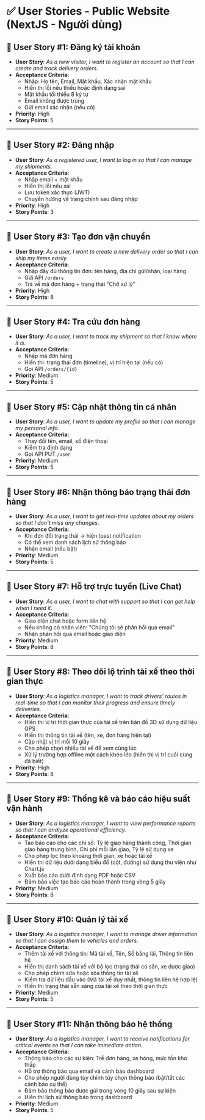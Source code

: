 # ✅ User Stories - Public Website (NextJS - Người dùng)

## 🧩 User Story #1: Đăng ký tài khoản

- **User Story**: _As a new visitor, I want to register an account so that I can create and track delivery orders._
- **Acceptance Criteria**:
  - Nhập: Họ tên, Email, Mật khẩu, Xác nhận mật khẩu
  - Hiển thị lỗi nếu thiếu hoặc định dạng sai
  - Mật khẩu tối thiểu 8 ký tự
  - Email không được trùng
  - Gửi email xác nhận (nếu có)
- **Priority**: High  
- **Story Points**: 5

---

## 🧩 User Story #2: Đăng nhập

- **User Story**: _As a registered user, I want to log in so that I can manage my shipments._
- **Acceptance Criteria**:
  - Nhập email + mật khẩu
  - Hiển thị lỗi nếu sai
  - Lưu token xác thực (JWT)
  - Chuyển hướng về trang chính sau đăng nhập
- **Priority**: High  
- **Story Points**: 3

---

## 🧩 User Story #3: Tạo đơn vận chuyển

- **User Story**: _As a user, I want to create a new delivery order so that I can ship my items easily._
- **Acceptance Criteria**:
  - Nhập đầy đủ thông tin đơn: tên hàng, địa chỉ gửi/nhận, loại hàng
  - Gửi API `/orders`
  - Trả về mã đơn hàng + trạng thái "Chờ xử lý"
- **Priority**: High  
- **Story Points**: 8

---

## 🧩 User Story #4: Tra cứu đơn hàng

- **User Story**: _As a user, I want to track my shipment so that I know where it is._
- **Acceptance Criteria**:
  - Nhập mã đơn hàng
  - Hiển thị: trạng thái đơn (timeline), vị trí hiện tại (nếu có)
  - Gọi API `/orders/{id}`
- **Priority**: Medium  
- **Story Points**: 5

---

## 🧩 User Story #5: Cập nhật thông tin cá nhân

- **User Story**: _As a user, I want to update my profile so that I can manage my personal info._
- **Acceptance Criteria**:
  - Thay đổi tên, email, số điện thoại
  - Kiểm tra định dạng
  - Gọi API PUT `/user`
- **Priority**: Medium  
- **Story Points**: 5

---

## 🧩 User Story #6: Nhận thông báo trạng thái đơn hàng

- **User Story**: _As a user, I want to get real-time updates about my orders so that I don't miss any changes._
- **Acceptance Criteria**:
  - Khi đơn đổi trạng thái → hiện toast notification
  - Có thể xem danh sách lịch sử thông báo
  - Nhận email (nếu bật)
- **Priority**: Medium  
- **Story Points**: 5

---

## 🧩 User Story #7: Hỗ trợ trực tuyến (Live Chat)

- **User Story**: _As a user, I want to chat with support so that I can get help when I need it._
- **Acceptance Criteria**:
  - Giao diện chat hoặc form liên hệ
  - Nếu không có nhân viên: "Chúng tôi sẽ phản hồi qua email"
  - Nhận phản hồi qua email hoặc giao diện
- **Priority**: Medium  
- **Story Points**: 8

---

## 🧩 User Story #8: Theo dõi lộ trình tài xế theo thời gian thực

- **User Story**: _As a logistics manager, I want to track drivers' routes in real-time so that I can monitor their progress and ensure timely deliveries._
- **Acceptance Criteria**:
  - Hiển thị vị trí thời gian thực của tài xế trên bản đồ 3D sử dụng dữ liệu GPS
  - Hiển thị thông tin tài xế (tên, xe, đơn hàng hiện tại)
  - Cập nhật vị trí mỗi 10 giây
  - Cho phép chọn nhiều tài xế để xem cùng lúc
  - Xử lý trường hợp offline một cách khéo léo (hiển thị vị trí cuối cùng đã biết)
- **Priority**: High  
- **Story Points**: 8

---

## 🧩 User Story #9: Thống kê và báo cáo hiệu suất vận hành

- **User Story**: _As a logistics manager, I want to view performance reports so that I can analyze operational efficiency._
- **Acceptance Criteria**:
  - Tạo báo cáo cho các chỉ số: Tỷ lệ giao hàng thành công, Thời gian giao hàng trung bình, Chi phí mỗi lần giao, Tỷ lệ sử dụng xe
  - Cho phép lọc theo khoảng thời gian, xe hoặc tài xế
  - Hiển thị dữ liệu dưới dạng biểu đồ (cột, đường) sử dụng thư viện như Chart.js
  - Xuất báo cáo dưới định dạng PDF hoặc CSV
  - Đảm bảo việc tạo báo cáo hoàn thành trong vòng 5 giây
- **Priority**: Medium  
- **Story Points**: 8

---

## 🧩 User Story #10: Quản lý tài xế

- **User Story**: _As a logistics manager, I want to manage driver information so that I can assign them to vehicles and orders._
- **Acceptance Criteria**:
  - Thêm tài xế với thông tin: Mã tài xế, Tên, Số bằng lái, Thông tin liên hệ
  - Hiển thị danh sách tài xế với bộ lọc (trạng thái có sẵn, xe được giao)
  - Cho phép chỉnh sửa hoặc xóa thông tin tài xế
  - Kiểm tra dữ liệu đầu vào (Mã tài xế duy nhất, thông tin liên hệ hợp lệ)
  - Hiển thị trạng thái sẵn sàng của tài xế theo thời gian thực
- **Priority**: Medium  
- **Story Points**: 5

---

## 🧩 User Story #11: Nhận thông báo hệ thống

- **User Story**: _As a logistics manager, I want to receive notifications for critical events so that I can take immediate action._
- **Acceptance Criteria**:
  - Thông báo cho các sự kiện: Trễ đơn hàng, xe hỏng, mức tồn kho thấp
  - Hỗ trợ thông báo qua email và cảnh báo dashboard
  - Cho phép người dùng tùy chỉnh tùy chọn thông báo (bật/tắt các cảnh báo cụ thể)
  - Đảm bảo thông báo được gửi trong vòng 10 giây sau sự kiện
  - Hiển thị lịch sử thông báo trong dashboard
- **Priority**: Medium  
- **Story Points**: 5
